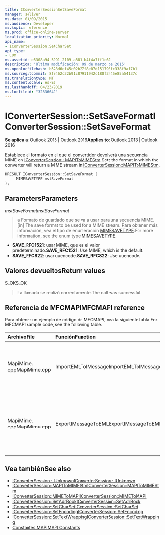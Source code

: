 ```yaml
---
title: IConverterSessionSetSaveFormat
manager: soliver
ms.date: 03/09/2015
ms.audience: Developer
ms.topic: reference
ms.prod: office-online-server
localization_priority: Normal
api_name:
- IConverterSession.SetCharSet
api_type:
- COM
ms.assetid: e5308a94-5191-2109-a881-b4f4a7ff1c61
description: 'Última modificación: 09 de marzo de 2015'
ms.openlocfilehash: b528d6ef45c02b27f8e07d151793fc338f9af7b1
ms.sourcegitcommit: 8fe462c32b91c87911942c188f3445e85a54137c
ms.translationtype: MT
ms.contentlocale: es-ES
ms.lasthandoff: 04/23/2019
ms.locfileid: "32336641"
---
```

# <a name="iconvertersessionsetsaveformat"></a><span data-ttu-id="97250-103">IConverterSession::SetSaveFormat</span><span class="sxs-lookup"><span data-stu-id="97250-103">IConverterSession::SetSaveFormat</span></span>

<span data-ttu-id="97250-104">**Se aplica a**: Outlook 2013 | Outlook 2016</span><span class="sxs-lookup"><span data-stu-id="97250-104">**Applies to**: Outlook 2013 | Outlook 2016</span></span> 
  
<span data-ttu-id="97250-105">Establece el formato en el que el convertidor devolverá una secuencia MIME en [IConverterSession:: MAPIToMIMEStm](iconvertersession-mapitomimestm.md).</span><span class="sxs-lookup"><span data-stu-id="97250-105">Sets the format in which the converter will return a MIME stream in [IConverterSession::MAPIToMIMEStm](iconvertersession-mapitomimestm.md).</span></span>
  
```cpp
HRESULT IConverterSession::SetSaveFormat ( 
     MIMESAVETYPE mstSaveFormat 
);
```

## <a name="parameters"></a><span data-ttu-id="97250-106">Parameters</span><span class="sxs-lookup"><span data-stu-id="97250-106">Parameters</span></span>

<span data-ttu-id="97250-107">_mstSaveFormat_</span><span class="sxs-lookup"><span data-stu-id="97250-107">_mstSaveFormat_</span></span>
  
> <span data-ttu-id="97250-108">a Formato de guardado que se va a usar para una secuencia MIME.</span><span class="sxs-lookup"><span data-stu-id="97250-108">[in] The save format to be used for a MIME stream.</span></span> <span data-ttu-id="97250-109">Para obtener más información, vea el tipo de enumeración [MIMESAVETYPE](https://msdn.microsoft.com/library/ms715128%28VS.85%29.aspx).</span><span class="sxs-lookup"><span data-stu-id="97250-109">For more information, see the enum type [MIMESAVETYPE](https://msdn.microsoft.com/library/ms715128%28VS.85%29.aspx).</span></span>
    
  - <span data-ttu-id="97250-110">**SAVE_RFC1521**: usar MIME, que es el valor predeterminado.</span><span class="sxs-lookup"><span data-stu-id="97250-110">**SAVE_RFC1521**: Use MIME, which is the default.</span></span>      
  - <span data-ttu-id="97250-111">**SAVE_RFC822**: usar uuencode.</span><span class="sxs-lookup"><span data-stu-id="97250-111">**SAVE_RFC822**: Use uuencode.</span></span>
    
## <a name="return-values"></a><span data-ttu-id="97250-112">Valores devueltos</span><span class="sxs-lookup"><span data-stu-id="97250-112">Return values</span></span>

<span data-ttu-id="97250-113">S_OK</span><span class="sxs-lookup"><span data-stu-id="97250-113">S_OK</span></span>
  
> <span data-ttu-id="97250-114">La llamada se realizó correctamente.</span><span class="sxs-lookup"><span data-stu-id="97250-114">The call was successful.</span></span>
    
## <a name="mfcmapi-reference"></a><span data-ttu-id="97250-115">Referencia de MFCMAPI</span><span class="sxs-lookup"><span data-stu-id="97250-115">MFCMAPI reference</span></span>

<span data-ttu-id="97250-116">Para obtener un ejemplo de código de MFCMAPI, vea la siguiente tabla.</span><span class="sxs-lookup"><span data-stu-id="97250-116">For MFCMAPI sample code, see the following table.</span></span>
  
|<span data-ttu-id="97250-117">**Archivo**</span><span class="sxs-lookup"><span data-stu-id="97250-117">**File**</span></span>|<span data-ttu-id="97250-118">**Función**</span><span class="sxs-lookup"><span data-stu-id="97250-118">**Function**</span></span>|<span data-ttu-id="97250-119">**Comentario**</span><span class="sxs-lookup"><span data-stu-id="97250-119">**Comment**</span></span>|
|:-----|:-----|:-----|
|<span data-ttu-id="97250-120">MapiMime. cpp</span><span class="sxs-lookup"><span data-stu-id="97250-120">MapiMime.cpp</span></span>  <br/> |<span data-ttu-id="97250-121">ImportEMLToIMessage</span><span class="sxs-lookup"><span data-stu-id="97250-121">ImportEMLToIMessage</span></span>  <br/> |<span data-ttu-id="97250-122">MFCMAPI usa MimeToMAPI para convertir un archivo EML en un mensaje MAPI.</span><span class="sxs-lookup"><span data-stu-id="97250-122">MFCMAPI uses MimeToMAPI to convert an EML file to a MAPI message.</span></span>  <br/> |
|<span data-ttu-id="97250-123">MapiMime. cpp</span><span class="sxs-lookup"><span data-stu-id="97250-123">MapiMime.cpp</span></span>  <br/> |<span data-ttu-id="97250-124">ExportIMessageToEML</span><span class="sxs-lookup"><span data-stu-id="97250-124">ExportIMessageToEML</span></span>  <br/> |<span data-ttu-id="97250-125">MFCMAPI usa MAPIToMIMEStm para convertir un mensaje MAPI en un archivo EML.</span><span class="sxs-lookup"><span data-stu-id="97250-125">MFCMAPI uses MAPIToMIMEStm to convert a MAPI message to an EML file.</span></span>  <br/> |
   
## <a name="see-also"></a><span data-ttu-id="97250-126">Vea también</span><span class="sxs-lookup"><span data-stu-id="97250-126">See also</span></span>

- [<span data-ttu-id="97250-127">IConverterSession : IUnknown</span><span class="sxs-lookup"><span data-stu-id="97250-127">IConverterSession : IUnknown</span></span>](iconvertersessioniunknown.md)
- [<span data-ttu-id="97250-128">IConverterSession::MAPIToMIMEStm</span><span class="sxs-lookup"><span data-stu-id="97250-128">IConverterSession::MAPIToMIMEStm</span></span>](iconvertersession-mapitomimestm.md)
- [<span data-ttu-id="97250-129">IConverterSession::MIMEToMAPI</span><span class="sxs-lookup"><span data-stu-id="97250-129">IConverterSession::MIMEToMAPI</span></span>](iconvertersession-mimetomapi.md)
- [<span data-ttu-id="97250-130">IConverterSession::SetAdrBook</span><span class="sxs-lookup"><span data-stu-id="97250-130">IConverterSession::SetAdrBook</span></span>](iconvertersession-setadrbook.md)
- [<span data-ttu-id="97250-131">IConverterSession::SetCharSet</span><span class="sxs-lookup"><span data-stu-id="97250-131">IConverterSession::SetCharSet</span></span>](iconvertersession-setcharset.md)
- [<span data-ttu-id="97250-132">IConverterSession::SetEncoding</span><span class="sxs-lookup"><span data-stu-id="97250-132">IConverterSession::SetEncoding</span></span>](iconvertersession-setencoding.md)
- [<span data-ttu-id="97250-133">IConverterSession::SetTextWrapping</span><span class="sxs-lookup"><span data-stu-id="97250-133">IConverterSession::SetTextWrapping</span></span>](iconvertersession-settextwrapping.md)
- [<span data-ttu-id="97250-134">Constantes MAPI</span><span class="sxs-lookup"><span data-stu-id="97250-134">MAPI Constants</span></span>](mapi-constants.md)

